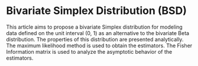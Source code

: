 # Bivariate Simplex Distribution (BSD)

This article aims to propose a bivariate Simplex distribution for modeling data defined on the unit interval (0, 1) as an alternative to the bivariate Beta distribution. The properties of this distribution are presented analytically. The maximum likelihood method is used to obtain the estimators. The Fisher Information matrix is used to analyze the asymptotic behavior of the estimators.  
